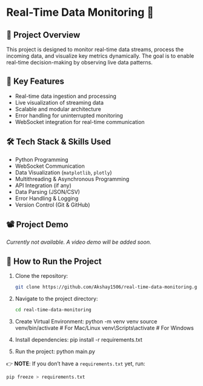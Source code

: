 # Real-Time Data Monitoring 🚀

## 📖 Project Overview

This project is designed to monitor real-time data streams, process the incoming data, and visualize key metrics dynamically. The goal is to enable real-time decision-making by observing live data patterns.

## 🎯 Key Features

- Real-time data ingestion and processing
- Live visualization of streaming data
- Scalable and modular architecture
- Error handling for uninterrupted monitoring
- WebSocket integration for real-time communication

## 🛠️ Tech Stack & Skills Used

- Python Programming
- WebSocket Communication
- Data Visualization (`matplotlib`, `plotly`)
- Multithreading & Asynchronous Programming
- API Integration (if any)
- Data Parsing (JSON/CSV)
- Error Handling & Logging
- Version Control (Git & GitHub)

## 📽️ Project Demo

*Currently not available. A video demo will be added soon.*

## 🚀 How to Run the Project

1. Clone the repository:
   ```bash
   git clone https://github.com/Akshay1506/real-time-data-monitoring.git

2. Navigate to the project directory:
   ```bash
   cd real-time-data-monitoring

3. Create Virtual Environment:
   python -m venv venv
   source venv/bin/activate  # For Mac/Linux
   venv\Scripts\activate  # For Windows

4. Install dependencies:
   pip install -r requirements.txt

5. Run the project:
   python main.py

👉 **NOTE**: If you don’t have a `requirements.txt` yet, run:

  ```bash
  pip freeze > requirements.txt
